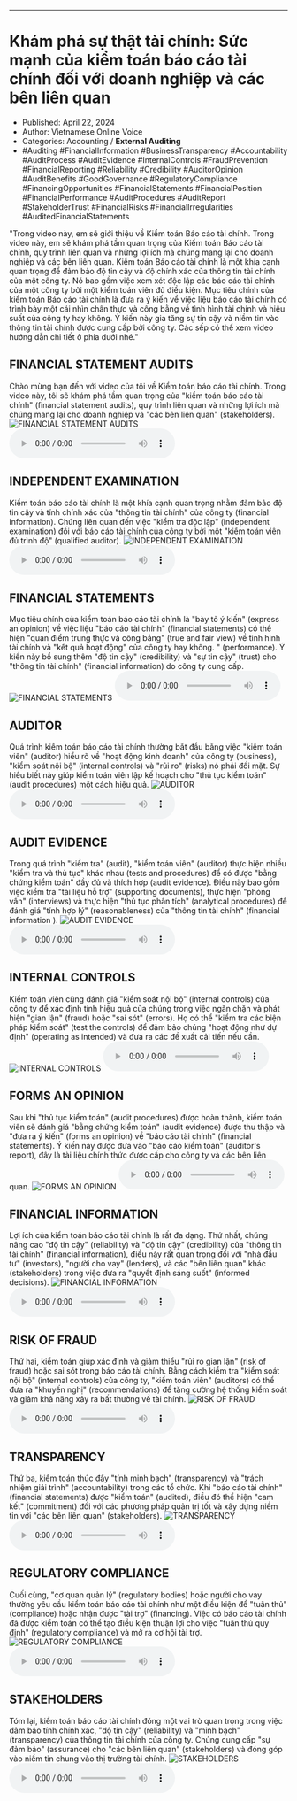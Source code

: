 
---

# Khám phá sự thật tài chính: Sức mạnh của kiểm toán báo cáo tài chính đối với doanh nghiệp và các bên liên quan

- Published: April 22, 2024
- Author: Vietnamese Online Voice
- Categories: Accounting / **External Auditing**
- #Auditing #FinancialInformation #BusinessTransparency #Accountability #AuditProcess #AuditEvidence #InternalControls #FraudPrevention #FinancialReporting #Reliability #Credibility #AuditorOpinion #AuditBenefits #GoodGovernance #RegulatoryCompliance #FinancingOpportunities #FinancialStatements #FinancialPosition #FinancialPerformance #AuditProcedures #AuditReport #StakeholderTrust #FinancialRisks #FinancialIrregularities #AuditedFinancialStatements

"Trong video này, em sẽ giới thiệu về Kiểm toán Báo cáo tài chính. Trong video này, em sẽ khám phá tầm quan trọng của Kiểm toán Báo cáo tài chính, quy trình liên quan và những lợi ích mà chúng mang lại cho doanh nghiệp và các bên liên quan. Kiểm toán Báo cáo tài chính là một khía cạnh quan trọng để đảm bảo độ tin cậy và độ chính xác của thông tin tài chính của một công ty. Nó bao gồm việc xem xét độc lập các báo cáo tài chính của một công ty bởi một kiểm toán viên đủ điều kiện. Mục tiêu chính của kiểm toán Báo cáo tài chính là đưa ra ý kiến ​​về việc liệu báo cáo tài chính có trình bày một cái nhìn chân thực và công bằng về tình hình tài chính và hiệu suất của công ty hay không. Ý kiến ​​này gia tăng sự tin cậy và niềm tin vào thông tin tài chính được cung cấp bởi công ty. Các sếp có thể xem video hướng dẫn chi tiết ở phía dưới nhé."


## FINANCIAL STATEMENT AUDITS

Chào mừng bạn đến với video của tôi về Kiểm toán báo cáo tài chính. Trong video này, tôi sẽ khám phá tầm quan trọng của "kiểm toán báo cáo tài chính" (financial statement audits), quy trình liên quan và những lợi ích mà chúng mang lại cho doanh nghiệp và "các bên liên quan" (stakeholders).
![FINANCIAL STATEMENT AUDITS](https://http-archiver-apis-production-80.schnworks.com/storage/images/transitions/2024-04-22/transition-2869783109-Montserrat-Black-673AB7.jpg)
<audio controls>
    <source src="https://http-archiver-apis-production-80.schnworks.com/storage/audio/file-25042371314.mp3" type="audio/mpeg">
</audio>



## INDEPENDENT EXAMINATION

Kiểm toán báo cáo tài chính là một khía cạnh quan trọng nhằm đảm bảo độ tin cậy và tính chính xác của "thông tin tài chính" của công ty (financial information). Chúng liên quan đến việc "kiểm tra độc lập" (independent examination) đối với báo cáo tài chính của công ty bởi một "kiểm toán viên đủ trình độ" (qualified auditor).
![INDEPENDENT EXAMINATION](https://http-archiver-apis-production-80.schnworks.com/storage/images/transitions/2024-04-22/transition-5133338119-Montserrat-Black-9C27B0.jpg)
<audio controls>
    <source src="https://http-archiver-apis-production-80.schnworks.com/storage/audio/file-4729152414.mp3" type="audio/mpeg">
</audio>



## FINANCIAL STATEMENTS

Mục tiêu chính của kiểm toán báo cáo tài chính là "bày tỏ ý kiến" (express an opinion) về việc liệu "báo cáo tài chính" (financial statements) có thể hiện "quan điểm trung thực và công bằng" (true and fair view) về tình hình tài chính và "kết quả hoạt động" của công ty hay không. " (performance). Ý kiến ​​này bổ sung thêm "độ tin cậy" (credibility) và "sự tin cậy" (trust) cho "thông tin tài chính" (financial information) do công ty cung cấp.
![FINANCIAL STATEMENTS](https://http-archiver-apis-production-80.schnworks.com/storage/images/transitions/2024-04-22/transition--46119204818-Montserrat-Medium-9C27B0.jpg)
<audio controls>
    <source src="https://http-archiver-apis-production-80.schnworks.com/storage/audio/file-22987326981.mp3" type="audio/mpeg">
</audio>



## AUDITOR

Quá trình kiểm toán báo cáo tài chính thường bắt đầu bằng việc "kiểm toán viên" (auditor) hiểu rõ về "hoạt động kinh doanh" của công ty (business), "kiểm soát nội bộ" (internal controls) và "rủi ro" (risks) nó phải đối mặt. Sự hiểu biết này giúp kiểm toán viên lập kế hoạch cho "thủ tục kiểm toán" (audit procedures) một cách hiệu quả.
![AUDITOR](https://http-archiver-apis-production-80.schnworks.com/storage/images/transitions/2024-04-22/transition-48009530757-Montserrat-ExtraBold-7B1FA2.jpg)
<audio controls>
    <source src="https://http-archiver-apis-production-80.schnworks.com/storage/audio/file-8727419651.mp3" type="audio/mpeg">
</audio>



## AUDIT EVIDENCE

Trong quá trình "kiểm tra" (audit), "kiểm toán viên" (auditor) thực hiện nhiều "kiểm tra và thủ tục" khác nhau (tests and procedures) để có được "bằng chứng kiểm toán" đầy đủ và thích hợp (audit evidence). Điều này bao gồm việc kiểm tra "tài liệu hỗ trợ" (supporting documents), thực hiện "phỏng vấn" (interviews) và thực hiện "thủ tục phân tích" (analytical procedures) để đánh giá "tính hợp lý" (reasonableness) của "thông tin tài chính" (financial information ).
![AUDIT EVIDENCE](https://http-archiver-apis-production-80.schnworks.com/storage/images/transitions/2024-04-22/transition--2913859156-Montserrat-Regular-1A237E.jpg)
<audio controls>
    <source src="https://http-archiver-apis-production-80.schnworks.com/storage/audio/file-20536173964.mp3" type="audio/mpeg">
</audio>



## INTERNAL CONTROLS

Kiểm toán viên cũng đánh giá "kiểm soát nội bộ" (internal controls) của công ty để xác định tính hiệu quả của chúng trong việc ngăn chặn và phát hiện "gian lận" (fraud) hoặc "sai sót" (errors). Họ có thể "kiểm tra các biện pháp kiểm soát" (test the controls) để đảm bảo chúng "hoạt động như dự định" (operating as intended) và đưa ra các đề xuất cải tiến nếu cần.
![INTERNAL CONTROLS](https://http-archiver-apis-production-80.schnworks.com/storage/images/transitions/2024-04-22/transition-2072730656-Montserrat-ExtraBold-004895.jpg)
<audio controls>
    <source src="https://http-archiver-apis-production-80.schnworks.com/storage/audio/file-11128001181.mp3" type="audio/mpeg">
</audio>



## FORMS AN OPINION

Sau khi "thủ tục kiểm toán" (audit procedures) được hoàn thành, kiểm toán viên sẽ đánh giá "bằng chứng kiểm toán" (audit evidence) được thu thập và "đưa ra ý kiến" (forms an opinion) về "báo cáo tài chính" (financial statements). Ý kiến ​​này được đưa vào "báo cáo kiểm toán" (auditor's report), đây là tài liệu chính thức được cấp cho công ty và các bên liên quan.
![FORMS AN OPINION](https://http-archiver-apis-production-80.schnworks.com/storage/images/transitions/2024-04-22/transition-2786893147-Montserrat-Bold-1A237E.jpg)
<audio controls>
    <source src="https://http-archiver-apis-production-80.schnworks.com/storage/audio/file-5394602977.mp3" type="audio/mpeg">
</audio>



## FINANCIAL INFORMATION

Lợi ích của kiểm toán báo cáo tài chính là rất đa dạng. Thứ nhất, chúng nâng cao "độ tin cậy" (reliability) và "độ tin cậy" (credibility) của "thông tin tài chính" (financial information), điều này rất quan trọng đối với "nhà đầu tư" (investors), "người cho vay" (lenders), và các "bên liên quan" khác (stakeholders) trong việc đưa ra "quyết định sáng suốt" (informed decisions).
![FINANCIAL INFORMATION](https://http-archiver-apis-production-80.schnworks.com/storage/images/transitions/2024-04-22/transition-12426784940-Montserrat-Black-283593.jpg)
<audio controls>
    <source src="https://http-archiver-apis-production-80.schnworks.com/storage/audio/file-26932649426.mp3" type="audio/mpeg">
</audio>



## RISK OF FRAUD

Thứ hai, kiểm toán giúp xác định và giảm thiểu "rủi ro gian lận" (risk of fraud) hoặc sai sót trong báo cáo tài chính. Bằng cách kiểm tra "kiểm soát nội bộ" (internal controls) của công ty, "kiểm toán viên" (auditors) có thể đưa ra "khuyến nghị" (recommendations) để tăng cường hệ thống kiểm soát và giảm khả năng xảy ra bất thường về tài chính.
![RISK OF FRAUD](https://http-archiver-apis-production-80.schnworks.com/storage/images/transitions/2024-04-22/transition-38359944148-Montserrat-Bold-9C27B0.jpg)
<audio controls>
    <source src="https://http-archiver-apis-production-80.schnworks.com/storage/audio/file-3308825301.mp3" type="audio/mpeg">
</audio>



## TRANSPARENCY

Thứ ba, kiểm toán thúc đẩy "tính minh bạch" (transparency) và "trách nhiệm giải trình" (accountability) trong các tổ chức. Khi "báo cáo tài chính" (financial statements) được "kiểm toán" (audited), điều đó thể hiện "cam kết" (commitment) đối với các phương pháp quản trị tốt và xây dựng niềm tin với "các bên liên quan" (stakeholders).
![TRANSPARENCY](https://http-archiver-apis-production-80.schnworks.com/storage/images/transitions/2024-04-22/transition-40687145062-Montserrat-Thin-512DA8.jpg)
<audio controls>
    <source src="https://http-archiver-apis-production-80.schnworks.com/storage/audio/file-1263420526.mp3" type="audio/mpeg">
</audio>



## REGULATORY COMPLIANCE

Cuối cùng, "cơ quan quản lý" (regulatory bodies) hoặc người cho vay thường yêu cầu kiểm toán báo cáo tài chính như một điều kiện để "tuân thủ" (compliance) hoặc nhận được "tài trợ" (financing). Việc có báo cáo tài chính đã được kiểm toán có thể tạo điều kiện thuận lợi cho việc "tuân thủ quy định" (regulatory compliance) và mở ra cơ hội tài trợ.
![REGULATORY COMPLIANCE](https://http-archiver-apis-production-80.schnworks.com/storage/images/transitions/2024-04-22/transition--1736668147-Montserrat-Thin-673AB7.jpg)
<audio controls>
    <source src="https://http-archiver-apis-production-80.schnworks.com/storage/audio/file-21294377074.mp3" type="audio/mpeg">
</audio>



## STAKEHOLDERS

Tóm lại, kiểm toán báo cáo tài chính đóng một vai trò quan trọng trong việc đảm bảo tính chính xác, "độ tin cậy" (reliability) và "minh bạch" (transparency) của thông tin tài chính của công ty. Chúng cung cấp "sự đảm bảo" (assurance) cho "các bên liên quan" (stakeholders) và đóng góp vào niềm tin chung vào thị trường tài chính.
![STAKEHOLDERS](https://http-archiver-apis-production-80.schnworks.com/storage/images/transitions/2024-04-22/transition--5224681631-Montserrat-Black-303F9F.jpg)
<audio controls>
    <source src="https://http-archiver-apis-production-80.schnworks.com/storage/audio/file-18666810570.mp3" type="audio/mpeg">
</audio>

